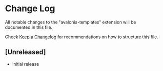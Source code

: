 # Change Log

All notable changes to the "avalonia-templates" extension will be documented in this file.

Check [Keep a Changelog](http://keepachangelog.com/) for recommendations on how to structure this file.

## [Unreleased]

- Initial release